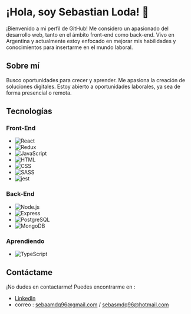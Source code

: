 # ¡Hola, soy Sebastian Loda! 👋

¡Bienvenido a mi perfil de GitHub! Me considero un apasionado del desarrollo web, tanto en el ámbito front-end como back-end. Vivo en Argentina y actualmente estoy enfocado en mejorar mis habilidades y conocimientos para insertarme en el mundo laboral.

## Sobre mí

Busco oportunidades para crecer y aprender. 
Me apasiona la creación de soluciones digitales.
Estoy abierto a oportunidades laborales, ya sea de forma presencial o remota.

## Tecnologías

### Front-End

- ![React](https://img.shields.io/badge/-React-61DAFB?style=flat-square&logo=react&logoColor=white&link=https://reactjs.org/)
- ![Redux](https://img.shields.io/badge/-Redux-764ABC?style=flat-square&logo=redux&logoColor=white&link=https://redux.js.org/)
- ![JavaScript](https://img.shields.io/badge/-JavaScript-F7DF1E?style=flat-square&logo=javascript&logoColor=white&link=https://developer.mozilla.org/en-US/docs/Web/JavaScript)
- ![HTML](https://img.shields.io/badge/-HTML5-E34F26?style=flat-square&logo=html5&logoColor=white&link=https://developer.mozilla.org/en-US/docs/Web/HTML)
- ![CSS](https://img.shields.io/badge/-CSS3-1572B6?style=flat-square&logo=css3&logoColor=white&link=https://developer.mozilla.org/en-US/docs/Web/CSS)
- ![SASS](https://img.shields.io/badge/SASS-CC6699?style=flat&logo=SASS&logoColor=white)
- ![jest](https://img.shields.io/badge/-Jest-C21325?style=flat-square&logo=jest&logoColor=white)

### Back-End

- ![Node.js](https://img.shields.io/badge/-Node.js-339933?style=flat-square&logo=node.js&logoColor=white&link=https://nodejs.org/)
- ![Express](https://img.shields.io/badge/-Express-000000?style=flat-square&logo=express&logoColor=white&link=https://expressjs.com/)
- ![PostgreSQL](https://img.shields.io/badge/-PostgreSQL-336791?style=flat-square&logo=postgresql&logoColor=white&link=https://www.postgresql.org/)
- ![MongoDB](https://img.shields.io/badge/-MongoDB-47A248?style=flat-square&logo=mongodb&logoColor=white&link=https://www.mongodb.com/)

### Aprendiendo

- ![TypeScript](https://img.shields.io/badge/-TypeScript-007ACC?style=flat-square&logo=typescript&logoColor=white&link=https://www.typescriptlang.org/)

## Contáctame

¡No dudes en contactarme! Puedes encontrarme en :
- [LinkedIn](https://www.linkedin.com/in/sebastian-loda-8a94b3275)
- correo : sebaamdq96@gmail.com / sebasmdq96@hotmail.com
